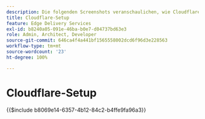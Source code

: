 ```yaml
---
description: Die folgenden Screenshots veranschaulichen, wie Cloudflare für die Bereitstellung von Inhalten konfiguriert wird. Grundlegende Einstellungen sind mit einem roten Kreis markiert.
title: Cloudflare-Setup
feature: Edge Delivery Services
exl-id: b8240a05-091e-46ba-b0e7-d04737bd63e3
role: Admin, Architect, Developer
source-git-commit: 646ca4f4a441bf1565558002dcd6f96d3e228563
workflow-type: tm+mt
source-wordcount: '23'
ht-degree: 100%

---
```


# Cloudflare-Setup

{{$include b8069e14-6357-4b12-84c2-b4ffe9fa96a3}}
